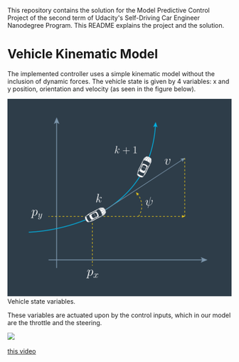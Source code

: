 This repository contains the solution for the Model Predictive Control Project of the second term of Udacity's Self-Driving Car Engineer Nanodegree Program. This README explains the project and the solution.


# Vehicle Kinematic Model

The implemented controller uses a simple kinematic model without the inclusion of dynamic forces. The vehicle state is given by 4 variables: x and y position, orientation and velocity (as seen in the figure below).

![Vehicle state variables](report/img/vehicle_state_model.png)
Vehicle state variables.

These variables are actuated upon by the control inputs, which in our model are the throttle and the steering.

![](https://latex.codecogs.com/svg.latex?\delta)








[this video](report/particle_filter_project.mp4)
